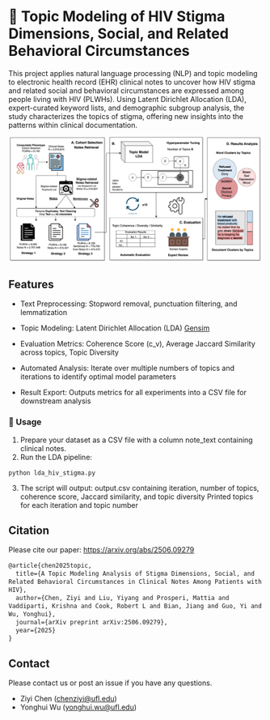 # 📖 Topic Modeling of HIV Stigma Dimensions, Social, and Related Behavioral Circumstances

This project applies natural language processing (NLP) and topic modeling to electronic health record (EHR) clinical notes to uncover how HIV stigma and related social and behavioral circumstances are expressed among people living with HIV (PLWHs). Using Latent Dirichlet Allocation (LDA), expert-curated keyword lists, and demographic subgroup analysis, the study characterizes the topics of stigma, offering new insights into the patterns within clinical documentation.

![Demo Screenshot](image/flow_chart.png)


## Features

- Text Preprocessing:
  Stopword removal, punctuation filtering, and lemmatization

- Topic Modeling: Latent Dirichlet Allocation (LDA) [Gensim](https://radimrehurek.com/gensim/models/ldamodel.html) 

- Evaluation Metrics: Coherence Score (c_v), Average Jaccard Similarity across topics, Topic Diversity

- Automated Analysis: Iterate over multiple numbers of topics and iterations to identify optimal model parameters

- Result Export: Outputs metrics for all experiments into a CSV file for downstream analysis

### 🚀 Usage

1. Prepare your dataset as a CSV file with a column note_text containing clinical notes.
2. Run the LDA pipeline:
```shell script
python lda_hiv_stigma.py
```
3. The script will output:
output.csv containing iteration, number of topics, coherence score, Jaccard similarity, and topic diversity
Printed topics for each iteration and topic number

## Citation
Please cite our paper: https://arxiv.org/abs/2506.09279
```
@article{chen2025topic,
  title={A Topic Modeling Analysis of Stigma Dimensions, Social, and Related Behavioral Circumstances in Clinical Notes Among Patients with HIV},
  author={Chen, Ziyi and Liu, Yiyang and Prosperi, Mattia and Vaddiparti, Krishna and Cook, Robert L and Bian, Jiang and Guo, Yi and Wu, Yonghui},
  journal={arXiv preprint arXiv:2506.09279},
  year={2025}
}
```

## Contact
Please contact us or post an issue if you have any questions.
* Ziyi Chen (chenziyi@ufl.edu)
* Yonghui Wu (yonghui.wu@ufl.edu)
